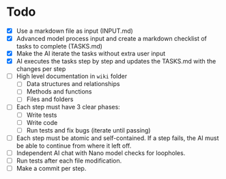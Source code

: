 # Todo

- [x] Use a markdown file as input (INPUT.md)
- [x] Advanced model process input and create a markdown checklist of tasks to complete (TASKS.md)
- [x] Make the AI iterate the tasks without extra user input
- [x] AI executes the tasks step by step and updates the TASKS.md with the changes per step
- [ ] High level documentation in `wiki` folder
  - [ ] Data structures and relationships
  - [ ] Methods and functions
  - [ ] Files and folders
- [ ] Each step must have 3 clear phases:
  - [ ] Write tests
  - [ ] Write code
  - [ ] Run tests and fix bugs (iterate until passing)
- [ ] Each step must be atomic and self-contained. If a step fails, the AI must be able to continue from where it left off.
- [ ] Independent AI chat with Nano model checks for loopholes.
- [ ] Run tests after each file modification.
- [ ] Make a commit per step.